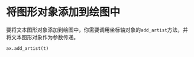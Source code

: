 # 将图形对象添加到绘图中

要将文本图形对象添加到绘图中，你需要调用坐标轴对象的`add_artist`方法，并将文本图形对象作为参数传递。

```python
ax.add_artist(t)
```
